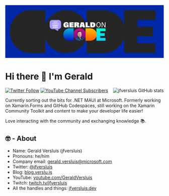 <img src="https://github.com/jfversluis/jfversluis/blob/main/assets/header.png" alt="jfversluis GitHub banner" />

# Hi there 👋 I'm Gerald

<a href="#">
  <img src="https://github-readme-stats.vercel.app/api?username=jfversluis&show_icons=true&count_private=true" alt="jfversluis GitHub stats" align="right" />
</a>

[![Twitter Follow](https://img.shields.io/twitter/follow/jfversluis?color=%231DA1F2&logo=twitter&style=flat-square)](https://www.twitter.com/jfversluis) [![YouTube Channel Subscribers](https://img.shields.io/youtube/channel/subscribers/UCBBZ2kXWmd8eXlHg2wEaClw?color=%23FF0000&label=Subscribe%20on%20YouTube&logo=youtube&style=flat-square)](https://www.youtube.com/GeraldVersluis)

Currently sorting out the bits for .NET MAUI at Microsoft. Formerly working on Xamarin.Forms and GitHub Codespaces, still working on the Xamarin Community Toolkit and content to make your developer life easier!

Love interacting with the community and exchanging knowledge 📚.

## 🤓 - About

- Name: Gerald Versluis (jfversluis)
- Pronouns: he/him
- Company email: gerald.versluis@microsoft.com
- Twitter: [@jfversluis](https://twitter.com/jfversluis)
- Blog: [blog.verslu.is](https://blog.verslu.is)
- YouTube: [youtube.com/GeraldVersluis](https://www.youtube.com/GeraldVersluis)
- Twitch: [twitch.tv/jfversluis](https://www.twitch.tv/jfversluis)
- All the handles and things: [jfversluis.dev](https://jfversluis.dev)
